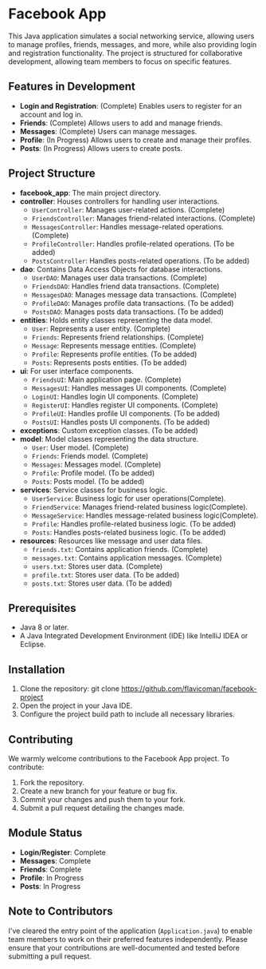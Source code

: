 # Facebook App

This Java application simulates a social networking service, allowing users to manage profiles, friends, messages, and more, while also providing login and registration functionality. The project is structured for collaborative development, allowing team members to focus on specific features.

## Features in Development

- **Login and Registration**: (Complete) Enables users to register for an account and log in.
- **Friends**: (Complete) Allows users to add and manage friends.
- **Messages**: (Complete) Users can manage messages.
- **Profile**: (In Progress) Allows users to create and manage their profiles.
- **Posts**: (In Progress) Allows users to create posts.

## Project Structure

- **facebook_app**: The main project directory.
- **controller**: Houses controllers for handling user interactions.
  - `UserController`: Manages user-related actions. (Complete)
  - `FriendsController`: Manages friend-related interactions. (Complete)
  - `MessagesController`: Handles message-related operations. (Complete)
  - `ProfileController`: Handles profile-related operations. (To be added)
  - `PostsController`: Handles posts-related operations. (To be added)
- **dao**: Contains Data Access Objects for database interactions.
  - `UserDAO`: Manages user data transactions. (Complete)
  - `FriendsDAO`: Handles friend data transactions. (Complete)
  - `MessagesDAO`: Manages message data transactions. (Complete)
  - `ProfileDAO`: Manages profile data transactions. (To be added)
  - `PostsDAO`: Manages posts data transactions. (To be added)
- **entities**: Holds entity classes representing the data model.
  - `User`: Represents a user entity. (Complete)
  - `Friends`: Represents friend relationships. (Complete)
  - `Message`: Represents message entities. (Complete)
  - `Profile`: Represents profile entities. (To be added)
  - `Posts`: Represents posts entities. (To be added)
- **ui**: For user interface components.
  - `FriendsUI`: Main application page. (Complete)
  - `MessagesUI`: Handles messages UI components. (Complete)
  - `LoginUI`: Handles login UI components. (Complete)
  - `RegisterUI`: Handles register UI components. (Complete)
  - `ProfileUI`: Handles profile UI components. (To be added)
  - `PostsUI`: Handles posts UI components. (To be added)
- **exceptions**: Custom exception classes. (To be added)
- **model**: Model classes representing the data structure.
  - `User`: User model. (Complete)
  - `Friends`: Friends model. (Complete)
  - `Messages`: Messages model. (Complete)
  - `Profile`: Profile model. (To be added)
  - `Posts`: Posts model. (To be added)
- **services**: Service classes for business logic.
  - `UserService`: Business logic for user operations(Complete).
  - `FriendService`: Manages friend-related business logic(Complete).
  - `MessageService`: Handles message-related business logic(Complete).
  - `Profile`: Handles profile-related business logic. (To be added)
  - `Posts`: Handles posts-related business logic. (To be added)
- **resources**: Resources like message and user data files.
  - `friends.txt`: Contains application friends. (Complete)
  - `messages.txt`: Contains application messages. (Complete)
  - `users.txt`: Stores user data. (Complete)
  - `profile.txt`: Stores user data. (To be added)
  - `posts.txt`: Stores user data. (To be added)

## Prerequisites

- Java 8 or later.
- A Java Integrated Development Environment (IDE) like IntelliJ IDEA or Eclipse.

## Installation

1. Clone the repository: git clone https://github.com/flavicoman/facebook-project
2. Open the project in your Java IDE.
3. Configure the project build path to include all necessary libraries.

## Contributing

We warmly welcome contributions to the Facebook App project. To contribute:

1. Fork the repository.
2. Create a new branch for your feature or bug fix.
3. Commit your changes and push them to your fork.
4. Submit a pull request detailing the changes made.

## Module Status

- **Login/Register**: Complete
- **Messages**: Complete
- **Friends**: Complete
- **Profile**: In Progress
- **Posts**: In Progress

## Note to Contributors

I've cleared the entry point of the application (`Application.java`) to enable team members to work on their preferred features independently. Please ensure that your contributions are well-documented and tested before submitting a pull request.

